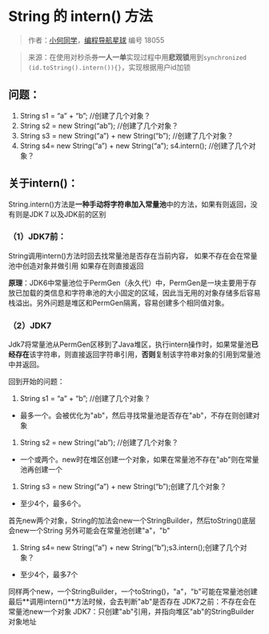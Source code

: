 # String 的 intern() 方法

> 作者：[小何同学](https://wx.zsxq.com/dweb2/index/footprint/185541482828452)，[编程导航星球](https://wx.zsxq.com/dweb2/index/group/51122858222824) 编号 18055

> 来源：在使用对秒杀券**一人一单**实现过程中用**悲观锁**用到`synchronized (id.toString().intern()){}`，实现根据用户id加锁

## 问题：

1. String s1 = “a” + “b”; //创建了几个对象？
2. String s2 = new String(“ab”); //创建了几个对象？
3. String s3 = new String(“a”) + new String(“b”); //创建了几个对象？
4. String s4= new String(“a”) + new String(“a”); s4.intern(); //创建了几个对象？

## 关于intern()：

String.intern()方法是**一种手动将字符串加入常量池**中的方法，如果有则返回，没有则是JDK７以及JDK前的区别

### （1）JDK7前：

String调用intern()方法时回去找常量池是否存在当前内容， 如果不存在会在常量池中创造对象并做引用 如果存在则直接返回

**原理**：JDK6中常量池位于PermGen（永久代）中，PermGen是一块主要用于存放已加载的类信息和字符串池的大小固定的区域，因此当无用的对象存储多后容易栈溢出。另外问题是堆区和PermGen隔离，容易创建多个相同值对象。

### （2）JDK7

Jdk7将常量池从PermGen区移到了Java堆区，执行intern操作时，如果常量池**已经存在**该字符串，则直接返回字符串引用，**否则**复制该字符串对象的引用到常量池中并返回。

回到开始的问题：

1. String s1 = “a” + “b”; //创建了几个对象？

- 最多一个。会被优化为"ab"，然后寻找常量池是否存在"ab"，不存在则创建对象

1. String s2 = new String(“ab”); //创建了几个对象？

- 一个或两个。new时在堆区创建一个对象，如果在常量池不存在"ab"则在常量池再创建一个

1. String s3 = new String(“a”) + new String(“b”);创建了几个对象？

- 至少4个，最多6个。

首先new两个对象，String的加法会new一个StringBuilder，然后toString()底层会new一个String 另外可能会在常量池创建"a"，"b"

1. String s4= new String(“a”) + new String(“b”);s3.intern();创建了几个对象？

- 至少4个，最多7个

同样两个new，一个StringBuilder，一个toString()，"a"，"b"可能在常量池创建 最后**调用intern()**方法时候，会去判断"ab"是否存在 JDK7之前：不存在会在常量池new一个对象 JDK7：只创建"ab"引用，并指向堆区"ab"的StringBuilder对象地址